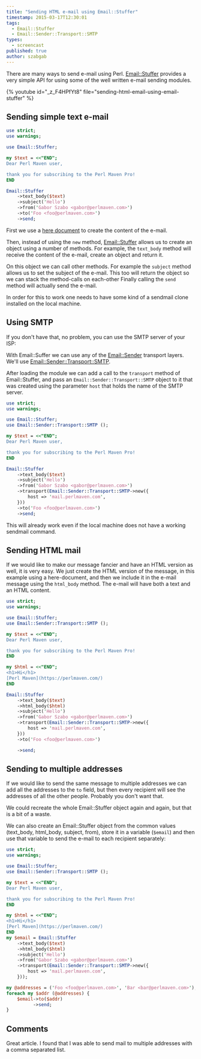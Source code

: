 ```yaml
---
title: "Sending HTML e-mail using Email::Stuffer"
timestamp: 2015-03-17T12:30:01
tags:
  - Email::Stuffer
  - Email::Sender::Transport::SMTP
types:
  - screencast
published: true
author: szabgab
---
```



There are many ways to send e-mail using Perl. [Email::Stuffer](https://metacpan.org/pod/Email::Stuffer)
provides a very simple API for using some of the well written e-mail sending modules.


{% youtube id="_z_F4HPfYt8" file="sending-html-email-using-email-stuffer" %}

## Sending simple text e-mail

```perl
use strict;
use warnings;

use Email::Stuffer;

my $text = <<"END";
Dear Perl Maven user,

thank you for subscribing to the Perl Maven Pro!
END

Email::Stuffer
    ->text_body($text)
    ->subject('Hello')
    ->from('Gabor Szabo <gabor@perlmaven.com>')
    ->to('Foo <foo@perlmaven.com>')
    ->send;
```

First we use a [here document](/here-documents) to create the content of the e-mail.

Then, instead of using the `new` method, [Email::Stuffer](https://metacpan.org/pod/Email::Stuffer)
allows us to create an object using a number of methods. For example, the `text_body` method will receive
the content of the e-mail, create an object and return it.

On this object we can call other methods. For example the `subject` method allows us to set the subject of the e-mail.
This too will return the object so we can stack the method-calls on each-other Finally calling the `send` method
will actually send the e-mail.

In order for this to work one needs to have some kind of a sendmail clone installed on the local machine.

## Using SMTP

If you don't have that, no problem, you can use the SMTP server of your ISP:

With Email::Suffer we can use any of the [Email::Sender](https://metacpan.org/pod/Email::Sender) transport layers.
We'll use [Email::Sender::Transport::SMTP](https://metacpan.org/pod/Email::Sender::Transport::SMTP).

After loading the module we can add a call to the `transport` method of Email::Stuffer, and pass an
`Email::Sender::Transport::SMTP` object to it that was created using the parameter `host` that holds
the name of the SMTP server.

```perl
use strict;
use warnings;

use Email::Stuffer;
use Email::Sender::Transport::SMTP ();

my $text = <<"END";
Dear Perl Maven user,

thank you for subscribing to the Perl Maven Pro!
END

Email::Stuffer
    ->text_body($text)
    ->subject('Hello')
    ->from('Gabor Szabo <gabor@perlmaven.com>')
    ->transport(Email::Sender::Transport::SMTP->new({
        host => 'mail.perlmaven.com',
    }))
    ->to('Foo <foo@perlmaven.com>')
    ->send;
```

This will already work even if the local machine does not have a working sendmail command.


## Sending HTML mail

If we would like to make our message fancier and have an HTML version as well, it is very easy.
We just create the HTML version of the message, in this example using a here-document, and then we include it in the
e-mail message using the `html_body` method. The e-mail will have both a text and an HTML content.

```perl
use strict;
use warnings;

use Email::Stuffer;
use Email::Sender::Transport::SMTP ();

my $text = <<"END";
Dear Perl Maven user,

thank you for subscribing to the Perl Maven Pro!
END

my $html = <<"END";
<h1>Hi</h1>
[Perl Maven](https://perlmaven.com/)
END

Email::Stuffer
    ->text_body($text)
    ->html_body($html)
    ->subject('Hello')
    ->from('Gabor Szabo <gabor@perlmaven.com>')
    ->transport(Email::Sender::Transport::SMTP->new({
        host => 'mail.perlmaven.com',
    }))
    ->to('Foo <foo@perlmaven.com>')

    ->send;
```

## Sending to multiple addresses

If we would like to send the same message to multiple addresses we can add all the addresses to the
`to` field, but then every recipient will see the addresses of all the other people. Probably
you don't want that.

We could recreate the whole Email::Stuffer object again and again, but that is a bit of a waste.

We can also create an Email::Stuffer object from the common values (text_body, html_body, subject, from),
store it in a variable (`$email`) and then use that variable to send the e-mail to each recipient
separately:

```perl
use strict;
use warnings;

use Email::Stuffer;
use Email::Sender::Transport::SMTP ();

my $text = <<"END";
Dear Perl Maven user,

thank you for subscribing to the Perl Maven Pro!
END

my $html = <<"END";
<h1>Hi</h1>
[Perl Maven](https://perlmaven.com/)
END
my $email = Email::Stuffer
    ->text_body($text)
    ->html_body($html)
    ->subject('Hello')
    ->from('Gabor Szabo <gabor@perlmaven.com>')
    ->transport(Email::Sender::Transport::SMTP->new({
        host => 'mail.perlmaven.com',
    }));

my @addresses = ('Foo <foo@perlmaven.com>', 'Bar <bar@perlmaven.com>');
foreach my $addr (@addresses) {
    $email->to($addr)
          ->send;
}
```


## Comments

Great article. I found that I was able to send mail to multiple addresses with a comma separated list.

